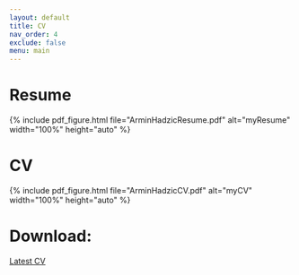 ```yaml
---
layout: default
title: CV
nav_order: 4
exclude: false
menu: main
---
```


# Resume
{% include pdf_figure.html file="ArminHadzicResume.pdf" alt="myResume" width="100%" height="auto" %}

# CV
{% include pdf_figure.html file="ArminHadzicCV.pdf" alt="myCV" width="100%" height="auto" %}

# Download: 
[Latest CV](https://github.com/arminHadzic/Curriculum-Vitae-Latex/blob/master/ArminHadzicCV.pdf)
